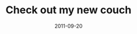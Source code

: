 ---
layout: base.njk
title : 'Check out my new couch' 
view_title : 'Check out my new couch' 
year : '2011' 
date : '2011-09-20' 
img_file : '/drawing/checkoutmynewcouch.png' 
html_file : 'checkoutmynewcouch' 
next_html : 'ineverthoughtitwouldcometothis.html' 
year_order : '41' 
permalink : "title/{{html_file}}.html"
---